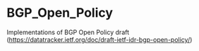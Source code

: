 # BGP_Open_Policy
Implementations of BGP Open Policy draft (https://datatracker.ietf.org/doc/draft-ietf-idr-bgp-open-policy/)
